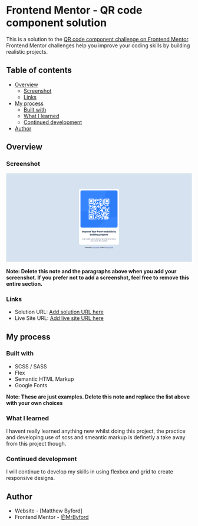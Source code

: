 # Frontend Mentor - QR code component solution

This is a solution to the [QR code component challenge on Frontend Mentor](https://www.frontendmentor.io/challenges/qr-code-component-iux_sIO_H). Frontend Mentor challenges help you improve your coding skills by building realistic projects. 

## Table of contents

- [Overview](#overview)
  - [Screenshot](#screenshot)
  - [Links](#links)
- [My process](#my-process)
  - [Built with](#built-with)
  - [What I learned](#what-i-learned)
  - [Continued development](#continued-development)
- [Author](#author)

## Overview

### Screenshot

![](./screenshot.png)

**Note: Delete this note and the paragraphs above when you add your screenshot. If you prefer not to add a screenshot, feel free to remove this entire section.**

### Links

- Solution URL: [Add solution URL here](https://github.com/MrByford/Front_End_Mentor_Projects/tree/main/QR_Code_Component)
- Live Site URL: [Add live site URL here](https://mrbyford.github.io/Front_End_Mentor_Projects/QR_Code_Component/qr_code_component.html)

## My process

### Built with

- SCSS / SASS
- Flex
- Semantic HTML Markup
- Google Fonts

**Note: These are just examples. Delete this note and replace the list above with your own choices**

### What I learned

I havent really learned anything new whilst doing this project, the practice and developing use of scss and smeantic markup is definetly a take away from this project though. 

### Continued development

I will continue to develop my skills in using flexbox and grid to create responsive designs. 

## Author

- Website - [Matthew Byford]
- Frontend Mentor - [@MrByford](https://www.frontendmentor.io/profile/MrByford)
